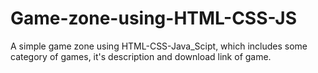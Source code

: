 # Game-zone-using-HTML-CSS-JS
A simple game zone using HTML-CSS-Java_Scipt, which includes some category of games, it's description and download link of game.
